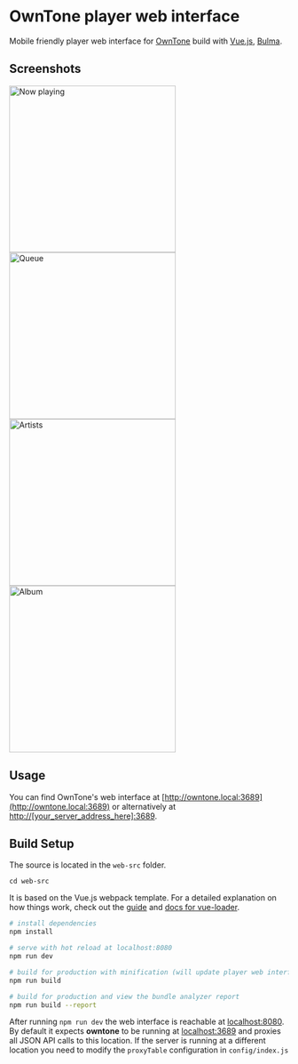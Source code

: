 # OwnTone player web interface

Mobile friendly player web interface for [OwnTone](http://owntone.github.io/owntone-server/) build with [Vue.js](https://vuejs.org), [Bulma](http://bulma.io).

## Screenshots

<img src="screenshots/Screenshot-now-playing.png" width="300" alt="Now playing"> <img src="screenshots/Screenshot-queue.png" width="300" alt="Queue"> <img src="screenshots/Screenshot-artists.png" width="300" alt="Artists"> <img src="screenshots/Screenshot-album.png" width="300" alt="Album">


## Usage

You can find OwnTone's web interface at [http://owntone.local:3689](http://owntone.local:3689)
or alternatively at [http://[your_server_address_here]:3689](http://[your_server_address_here]:3689).


## Build Setup

The source is located in the `web-src` folder.

```
cd web-src
```

It is based on the Vue.js webpack template. For a detailed explanation on how things work, check out the [guide](http://vuejs-templates.github.io/webpack/) and [docs for vue-loader](http://vuejs.github.io/vue-loader).

``` bash
# install dependencies
npm install

# serve with hot reload at localhost:8080
npm run dev

# build for production with minification (will update player web interface in "../htdocs")
npm run build

# build for production and view the bundle analyzer report
npm run build --report
```

After running `npm run dev` the web interface is reachable at [localhost:8080](http://localhost:8080). By default it expects **owntone** to be running at [localhost:3689](http://localhost:3689) and proxies all JSON API calls to this location. If the server is running at a different location you need to modify the `proxyTable` configuration in `config/index.js`
